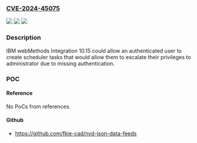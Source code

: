 ### [CVE-2024-45075](https://cve.mitre.org/cgi-bin/cvename.cgi?name=CVE-2024-45075)
![](https://img.shields.io/static/v1?label=Product&message=webMethods%20Integration&color=blue)
![](https://img.shields.io/static/v1?label=Version&message=10.15%20&color=brightgreen)
![](https://img.shields.io/static/v1?label=Vulnerability&message=CWE-306%20Missing%20Authentication%20for%20Critical%20Function&color=brightgreen)

### Description

IBM webMethods Integration 10.15 could allow an authenticated user to create scheduler tasks that would allow them to escalate their privileges to administrator due to missing authentication.

### POC

#### Reference
No PoCs from references.

#### Github
- https://github.com/fkie-cad/nvd-json-data-feeds

